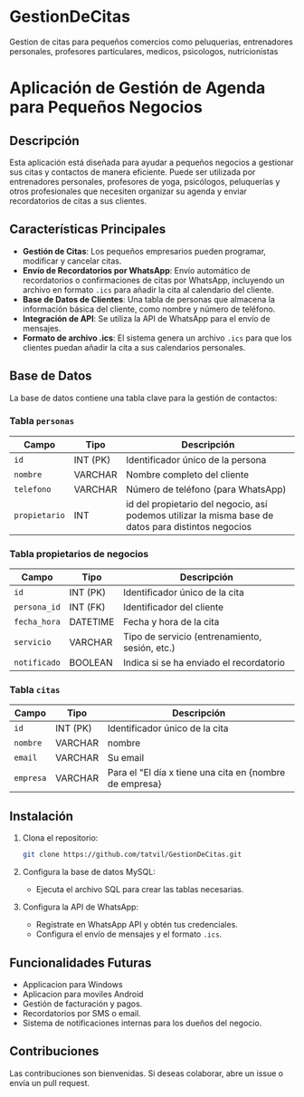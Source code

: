 # GestionDeCitas
Gestion de citas para pequeños comercios como peluquerias, entrenadores personales, profesores particulares, medicos, psicologos, nutricionistas

# Aplicación de Gestión de Agenda para Pequeños Negocios

## Descripción

Esta aplicación está diseñada para ayudar a pequeños negocios a gestionar sus citas y contactos de manera eficiente. Puede ser utilizada por entrenadores personales, profesores de yoga, psicólogos, peluquerías y otros profesionales que necesiten organizar su agenda y enviar recordatorios de citas a sus clientes.

## Características Principales

- **Gestión de Citas**: Los pequeños empresarios pueden programar, modificar y cancelar citas.
- **Envío de Recordatorios por WhatsApp**: Envío automático de recordatorios o confirmaciones de citas por WhatsApp, incluyendo un archivo en formato `.ics` para añadir la cita al calendario del cliente.
- **Base de Datos de Clientes**: Una tabla de personas que almacena la información básica del cliente, como nombre y número de teléfono.
- **Integración de API**: Se utiliza la API de WhatsApp para el envío de mensajes.
- **Formato de archivo .ics**: El sistema genera un archivo `.ics` para que los clientes puedan añadir la cita a sus calendarios personales.
  
## Base de Datos

La base de datos contiene una tabla clave para la gestión de contactos:

### Tabla `personas`
| Campo       | Tipo       | Descripción                           |
|-------------|------------|---------------------------------------|
| `id`        | INT (PK)   | Identificador único de la persona     |
| `nombre`    | VARCHAR    | Nombre completo del cliente           |
| `telefono`  | VARCHAR    | Número de teléfono (para WhatsApp)    |
| `propietario`  | INT   | id del propietario del negocio, así podemos utilizar la misma base de datos para distintos negocios |

### Tabla propietarios de negocios 
| Campo           | Tipo       | Descripción                              |
|-----------------|------------|------------------------------------------|
| `id`            | INT (PK)   | Identificador único de la cita           |
| `persona_id`    | INT (FK)   | Identificador del cliente                |
| `fecha_hora`    | DATETIME   | Fecha y hora de la cita                  |
| `servicio`      | VARCHAR    | Tipo de servicio (entrenamiento, sesión, etc.) |
| `notificado`    | BOOLEAN    | Indica si se ha enviado el recordatorio   |

### Tabla `citas`
| Campo           | Tipo       | Descripción                              |
|-----------------|------------|------------------------------------------|
| `id`            | INT (PK)   | Identificador único de la cita           |
| `nombre`        | VARCHAR    | nombre                                   |
| `email`         | VARCHAR    | Su email                                 |
| `empresa`       | VARCHAR    | Para el "El día x tiene una cita en {nombre de empresa} |

## Instalación

1. Clona el repositorio:
    ```bash
    git clone https://github.com/tatvil/GestionDeCitas.git
    ```

2. Configura la base de datos MySQL:
    - Ejecuta el archivo SQL para crear las tablas necesarias.

3. Configura la API de WhatsApp:
    - Regístrate en WhatsApp API y obtén tus credenciales.
    - Configura el envío de mensajes y el formato `.ics`.

## Funcionalidades Futuras

- Applicacion para Windows
- Aplicacion para moviles Android
- Gestión de facturación y pagos.
- Recordatorios por SMS o email.
- Sistema de notificaciones internas para los dueños del negocio.

## Contribuciones

Las contribuciones son bienvenidas. Si deseas colaborar, abre un issue o envía un pull request.
